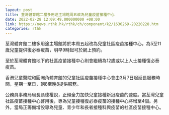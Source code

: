 ```yaml
---
layout: post
title: 荃灣體育館二樓多用途主場館周五改為兒童疫苗接種中心
date: 2022-02-28 12:09:49.000000000 +08:00
link: https://news.rthk.hk/rthk/ch/component/k2/1636269-20220228.htm
categories: rthk
---
```


荃灣體育館二樓多用途主場館將於本周五起改為兒童社區疫苗接種中心，為5至11歲兒童提供復必泰疫苗，明早9時起可於網上預約。
 
至於荃灣體育館地下的社區疫苗接種中心則會繼續為12歲或以上人士接種復必泰疫苗。
 
香港兒童醫院和圓洲角體育館的兒童社區疫苗接種中心會由3月7日起延長服務時間，星期一至日，朝8至晚8提供服務。

公務員事務局局長聶德權說，正傾全力加快兒童接種新冠疫苗的速度。當荃灣兒童社區疫苗接種中心啓用後，專為兒童接種復必泰疫苗的接種中心將增至4個。另外，當局正籌備增設專為兒童、青少年和長者接種科興疫苗的社區疫苗接種中心。

